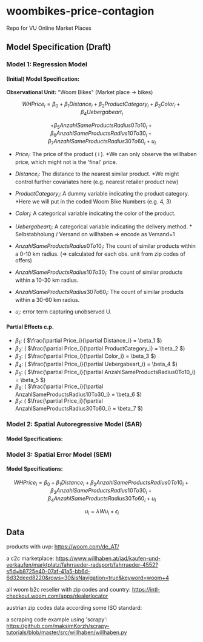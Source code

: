 # woombikes-price-contagion
Repo for VU Online Market Places

## Model Specification (Draft)


### Model 1: Regression Model

#### (Initial) Model Specification: 

**Observational Unit:** "Woom Bikes" (Market place -> bikes)

$$
  WHPrice_i = \beta_0 + \beta_1 Distance_i + \beta_2 ProductCategory_i + \beta_3 Color_i + \beta_4 Uebergabeart_i
$$

$$
 +\beta_5 AnzahlSameProductsRadius0To10_i + \beta_6        
  AnzahlSameProductsRadius10To30_i + \beta_7 AnzahlSameProductsRadius30To60_i + u_i
$$

- $Price_i$: The price of the product \( i \). *We can only observe the willhaben price, which might not is the 'final' price.

- $Distance_i$: The distance to the nearest similar product. *We might control further covariates here (e.g. nearest retailer product new)

- $ProductCategory_i$: A dummy variable indicating the product category. *Here we will put in the coded Woom Bike Numbers (e.g. 4, 3)

- $Color_i$: A categorical variable indicating the color of the product.

- $Uebergabeart_i$: A categorical variable indicating the delivery method. * Selbstabholung / Versand on willhaben => encode as Versand=1

- $AnzahlSameProductsRadius0To10_i$: The count of similar products within a 0-10 km radius. (=> calculated for each obs. unit from zip codes of offers)
- $AnzahlSameProductsRadius10To30_i$: The count of similar products within a 10-30 km radius.
- $AnzahlSameProductsRadius30To60_i$: The count of similar products within a 30-60 km radius.
- $u_i$: error term capturing unobserved U.

#### Partial Effects c.p.

- $\beta_1$: \( $\frac{\partial Price_i}{\partial Distance_i} = \beta_1 \$)
- $\beta_2$: \( $\frac{\partial Price_i}{\partial ProductCategory_i} = \beta_2 \$)
- $\beta_3$: \( $\frac{\partial Price_i}{\partial Color_i} = \beta_3 \$)
- $\beta_4$: \( $\frac{\partial Price_i}{\partial Uebergabeart_i} = \beta_4 \$)
- $\beta_5$: \( $\frac{\partial Price_i}{\partial AnzahlSameProductsRadius0To10_i} = \beta_5 \$)
- $\beta_6$: \( $\frac{\partial Price_i}{\partial AnzahlSameProductsRadius10To30_i} = \beta_6 \$)
- $\beta_7$: \( $\frac{\partial Price_i}{\partial AnzahlSameProductsRadius30To60_i} = \beta_7 \$)


### Model 2: Spatial Autoregressive Model (SAR)

#### Model Specifications: 


### Model 3: Spatial Error Model (SEM)

#### Model Specifications: 

$$
WHPrice_i = \beta_0 + \beta_1 Distance_i + \beta_2 AnzahlSameProductsRadius0To10_i + \beta_3 AnzahlSameProductsRadius10To30_i + \beta_4 AnzahlSameProductsRadius30To60_i + u_i
$$

$$
u_i = \lambda W u_i + \epsilon_i
$$




## Data

products with uvp: https://woom.com/de_AT/

a c2c marketplace: https://www.willhaben.at/iad/kaufen-und-verkaufen/marktplatz/fahrraeder-radsport/fahrraeder-4552?sfId=b8725e40-07af-41a5-bb6d-6d32deed8220&rows=30&isNavigation=true&keyword=woom+4

all woom b2c reseller with zip codes and country: https://intl-checkout.woom.com/apps/dealerlocator

austrian zip codes data according some ISO standard:  

a scraping code example using 'scrapy': https://github.com/maksimKorzh/scrapy-tutorials/blob/master/src/willhaben/willhaben.py



